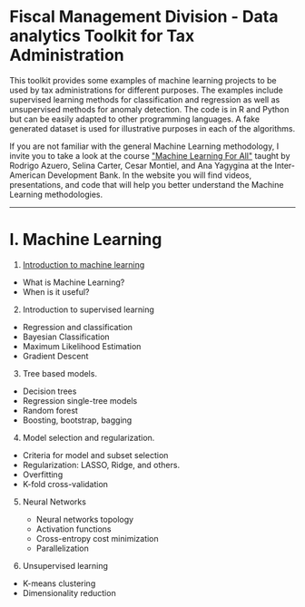 # Fiscal Management Division - Data analytics Toolkit for Tax Administration

This toolkit provides some examples of machine learning projects to be used by tax administrations for different purposes. The examples include supervised learning methods for classification and regression as well as unsupervised methods for anomaly detection. The code is in R and Python but can be easily adapted to other programming languages. A fake generated dataset is used for illustrative purposes in each of the algorithms.

If you are not familiar with the general Machine Learning methodology, I invite you to take a look at the course  ["Machine Learning For All"](https://idbg.sharepoint.com/sites/EVP/MLPA/Pages/Learning.aspx) taught by Rodrigo Azuero, Selina Carter, Cesar Montiel, and Ana Yagygina at the Inter-American Development Bank. In the website you will find videos, presentations, and code that will help you better understand the Machine Learning methodologies. 

----

# I. Machine Learning

1. [Introduction to machine learning](https://github.com/rodazuero/TaxAdministrationMLToolKit/tree/master/Introduction)
 * What is Machine Learning?
 * When is it useful?

2. Introduction to supervised learning 
  * Regression and classification
  * Bayesian Classification
  * Maximum Likelihood Estimation 
 * Gradient Descent

3. Tree based models. 
  * Decision trees
  * Regression single-tree models
  * Random forest 
  * Boosting, bootstrap, bagging
 
4. Model selection and regularization.
  * Criteria for model and subset selection
  * Regularization: LASSO, Ridge, and others. 
  * Overfitting
  * K-fold cross-validation

5. Neural Networks
   * Neural networks topology
   * Activation functions
   * Cross-entropy cost minimization
   * Parallelization

6. Unsupervised learning
  * K-means clustering
  * Dimensionality reduction

